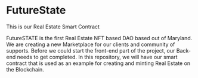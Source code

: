 # FutureState
This is our Real Estate Smart Contract

FutureSTATE is the first Real Estate NFT based DAO based out of Maryland. We are creating a new Marketplace for our clients and community of supports. Before we could start the front-end part of the project, our Back-end needs to get completed. In this repository, we will have our smart contract that is used as an example for creating and minting Real Estate on the Blockchain. 
